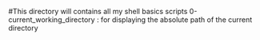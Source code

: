 #This directory will contains all my shell basics scripts
0-current_working_directory : for displaying the absolute path of the current directory
